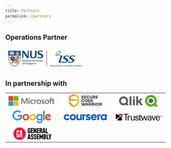 ```yaml
---
title: Partners
permalink: /partners
---
```


<h2>Operations Partner</h2>
<img src="/images/logo-nusiss.jpg" style="max-width:250px;margin:0;" alt="Institute of Systems Science, NUS">

<h2>In partnership with</h2>
<table>
  <tr>
    <td width="33%" align="center"><img src="/images/logo-microsoft.jpg" alt="microsoft"></td>
    <td width="33%" align="center"><img src="/images/logo-scw.jpg" alt="securecodewarrior"></td>
    <td width="33%" align="center"><img src="/images/logo-qlik.jpg" alt="qlik"></td>
  </tr>
  <tr>
    <td align="center"><img src="/images/logo-google.jpg" alt="google"></td>
    <td align="center"><img src="/images/logo-coursera.jpg" alt="coursera"></td>
    <td align="center"><img src="/images/logo-trustwave.jpg" alt="trustwave"></td>
  </tr>
  <tr>
   <td align="center"><img src="/images/logo-ga.jpg" alt="generalassembly"></td>
   <td align="center"></td>
   <td align="center"></td>
  </tr>
</table>
